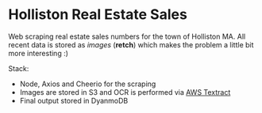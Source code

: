 # Holliston Real Estate Sales

Web scraping real estate sales numbers for the town of Holliston MA.  All recent data is stored as *images* (__retch__) which makes the problem a little bit more interesting :)

Stack:
- Node, Axios and Cheerio for the scraping
- Images are stored in S3 and OCR is performed via [AWS Textract](https://aws.amazon.com/textract/)
- Final output stored in DyanmoDB
